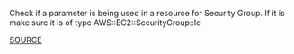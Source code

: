 Check if a parameter is being used in a resource for Security Group.  If it is make sure it is of type AWS::EC2::SecurityGroup::Id

[SOURCE](https://docs.aws.amazon.com/AWSCloudFormation/latest/UserGuide/best-practices.html#parmtypes)
